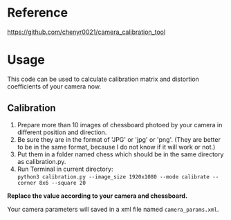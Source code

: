 # Reference  
https://github.com/chenyr0021/camera_calibration_tool

# Usage  
This code can be used to calculate calibration matrix and distortion coefficients of your camera now.   

## Calibration   
1. Prepare more than 10 images of chessboard photoed by your camera in different position and direction.  
2. Be sure they are in the format of 'JPG' or 'jpg' or 'png'. (They are better to be in the same format, because I do not know if it will work or not.)    
3. Put them in a folder named chess which should be in the same directory as calibration.py.   
4. Run Terminal in current directory:   
```python3 calibration.py --image_size 1920x1080 --mode calibrate --corner 8x6 --square 20```  

**Replace the value according to your camera and chessboard.**  

Your camera parameters will saved in a xml file named `camera_params.xml`.
